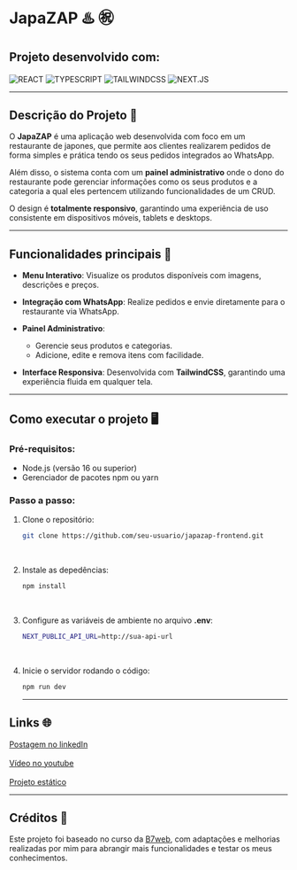 # JapaZAP ♨️ ㊗️  

## Projeto desenvolvido com:  

<div style="display:inline_block">
    <img align="center" src="https://img.shields.io/badge/React-20232A?style=for-the-badge&logo=react&logoColor=61DAFB" alt="REACT">
    <img align="center" src="https://img.shields.io/badge/TypeScript-007ACC?style=for-the-badge&logo=typescript&logoColor=white" alt="TYPESCRIPT">
    <img align="center" src="https://img.shields.io/badge/Tailwind_CSS-38B2AC?style=for-the-badge&logo=tailwind-css&logoColor=white" alt="TAILWINDCSS">
    <img align="center" src="https://img.shields.io/badge/Next.js-000000?style=for-the-badge&logo=nextdotjs&logoColor=white" alt="NEXT.JS">
</div>  

---

## Descrição do Projeto 🚀  

O **JapaZAP** é uma aplicação web desenvolvida com foco em um restaurante de japones, que permite aos clientes realizarem pedidos de forma simples e prática tendo os seus pedidos integrados ao WhatsApp.  

Além disso, o sistema conta com um **painel administrativo** onde o dono do restaurante pode gerenciar informações como os seus produtos e a categoria a qual eles pertencem utilizando funcionalidades de um CRUD.

O design é **totalmente responsivo**, garantindo uma experiência de uso consistente em dispositivos móveis, tablets e desktops.  

---

## Funcionalidades principais 🧾  

- **Menu Interativo**: Visualize os produtos disponíveis com imagens, descrições e preços.  
- **Integração com WhatsApp**: Realize pedidos e envie diretamente para o restaurante via WhatsApp.
  
- **Painel Administrativo**:  
  - Gerencie seus produtos e categorias.  
  - Adicione, edite e remova itens com facilidade.  
- **Interface Responsiva**: Desenvolvida com **TailwindCSS**, garantindo uma experiência fluida em qualquer tela.  

---

## Como executar o projeto 🖥️  

### Pré-requisitos:  

- Node.js (versão 16 ou superior)  
- Gerenciador de pacotes npm ou yarn  

### Passo a passo:  

1. Clone o repositório:  
   ```bash  
   git clone https://github.com/seu-usuario/japazap-frontend.git
   ````
   <br/>
   
2. Instale as depedências:  
    ```bash  
    npm install
    ````
    <br/>
   
3. Configure as variáveis de ambiente no arquivo **.env**:  
    ```bash  
    NEXT_PUBLIC_API_URL=http://sua-api-url  
    ````
    <br/>

4. Inicie o servidor rodando o código:  
    ```bash  
    npm run dev  
    ````

    ---

## Links 🌐

<a href="https://www.linkedin.com/posts/davicarvalhodev604_javascript-reactjs-nextjs-activity-7288266904652161024-fh9s?utm_source=share&utm_medium=member_desktop" target='_blank'>
    Postagem no linkedIn
</a>
<br/><br/>
<a href="https://youtu.be/AvRdahknkb8?si=l0KOs0jYdRO-Ikzk" target='_blank'>
    Vídeo no youtube
</a>
<br/><br/>
<a href="https://github.com/Davi-604/Japa-zap-static" target='_blank'>
    Projeto estático
</a>

---

## Créditos 🙌
Este projeto foi baseado no curso da [B7web](https://b7web.com.br), com adaptações e melhorias realizadas por mim para abrangir mais funcionalidades e testar os meus conhecimentos.

